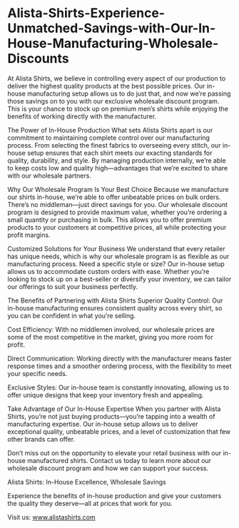 # Alista-Shirts-Experience-Unmatched-Savings-with-Our-In-House-Manufacturing-Wholesale-Discounts
At Alista Shirts, we believe in controlling every aspect of our production to deliver the highest quality products at the best possible prices. Our in-house manufacturing setup allows us to do just that, and now we’re passing those savings on to you with our exclusive wholesale discount program. This is your chance to stock up on premium men’s shirts while enjoying the benefits of working directly with the manufacturer.

The Power of In-House Production
What sets Alista Shirts apart is our commitment to maintaining complete control over our manufacturing process. From selecting the finest fabrics to overseeing every stitch, our in-house setup ensures that each shirt meets our exacting standards for quality, durability, and style. By managing production internally, we’re able to keep costs low and quality high—advantages that we’re excited to share with our wholesale partners.

Why Our Wholesale Program Is Your Best Choice
Because we manufacture our shirts in-house, we’re able to offer unbeatable prices on bulk orders. There’s no middleman—just direct savings for you. Our wholesale discount program is designed to provide maximum value, whether you’re ordering a small quantity or purchasing in bulk. This allows you to offer premium products to your customers at competitive prices, all while protecting your profit margins.

Customized Solutions for Your Business
We understand that every retailer has unique needs, which is why our wholesale program is as flexible as our manufacturing process. Need a specific style or size? Our in-house setup allows us to accommodate custom orders with ease. Whether you’re looking to stock up on a best-seller or diversify your inventory, we can tailor our offerings to suit your business perfectly.

The Benefits of Partnering with Alista Shirts
Superior Quality Control: Our in-house manufacturing ensures consistent quality across every shirt, so you can be confident in what you’re selling.

Cost Efficiency: With no middlemen involved, our wholesale prices are some of the most competitive in the market, giving you more room for profit.

Direct Communication: Working directly with the manufacturer means faster response times and a smoother ordering process, with the flexibility to meet your specific needs.

Exclusive Styles: Our in-house team is constantly innovating, allowing us to offer unique designs that keep your inventory fresh and appealing.

Take Advantage of Our In-House Expertise
When you partner with Alista Shirts, you’re not just buying products—you’re tapping into a wealth of manufacturing expertise. Our in-house setup allows us to deliver exceptional quality, unbeatable prices, and a level of customization that few other brands can offer.

Don’t miss out on the opportunity to elevate your retail business with our in-house manufactured shirts. Contact us today to learn more about our wholesale discount program and how we can support your success.

Alista Shirts: In-House Excellence, Wholesale Savings

Experience the benefits of in-house production and give your customers the quality they deserve—all at prices that work for you.

Visit us: www.alistashirts.com

